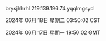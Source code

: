 brysjhhrhl 219.139.196.74 yqqlmgsycl

2024年 06月 18日 星期二 03:50:02 CST

2024年 06月 17日 星期一 19:50:02 GMT
